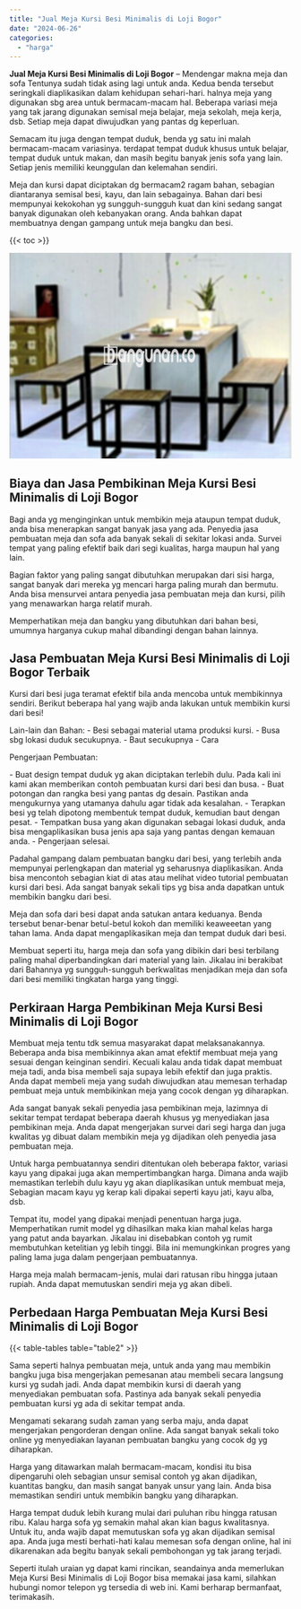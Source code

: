 ```yaml
---
title: "Jual Meja Kursi Besi Minimalis di Loji Bogor"
date: "2024-06-26"
categories: 
  - "harga"
---
```


**Jual Meja Kursi Besi Minimalis di Loji Bogor** – Mendengar makna meja dan sofa Tentunya sudah tidak asing lagi untuk anda. Kedua benda tersebut seringkali diaplikasikan dalam kehidupan sehari-hari. halnya meja yang digunakan sbg area untuk bermacam-macam hal. Beberapa variasi meja yang tak jarang digunakan semisal meja belajar, meja sekolah, meja kerja, dsb. Setiap meja dapat diwujudkan yang pantas dg keperluan.

Semacam itu juga dengan tempat duduk, benda yg satu ini malah bermacam-macam variasinya. terdapat tempat duduk khusus untuk belajar, tempat duduk untuk makan, dan masih begitu banyak jenis sofa yang lain. Setiap jenis memiliki keunggulan dan kelemahan sendiri.

Meja dan kursi dapat diciptakan dg bermacam2 ragam bahan, sebagian diantaranya semisal besi, kayu, dan lain sebagainya. Bahan dari besi mempunyai kekokohan yg sungguh-sungguh kuat dan kini sedang sangat banyak digunakan oleh kebanyakan orang. Anda bahkan dapat membuatnya dengan gampang untuk meja bangku dan besi.

{{< toc >}}

![Jual Meja Kursi Besi Minimalis di Loji Bogor](/images/jual-meja-besi-murah14.png)

## Biaya dan Jasa Pembikinan Meja Kursi Besi Minimalis di Loji Bogor

Bagi anda yg menginginkan untuk membikin meja ataupun tempat duduk, anda bisa menerapkan sangat banyak jasa yang ada. Penyedia jasa pembuatan meja dan sofa ada banyak sekali di sekitar lokasi anda. Survei tempat yang paling efektif baik dari segi kualitas, harga maupun hal yang lain.

Bagian faktor yang paling sangat dibutuhkan merupakan dari sisi harga, sangat banyak dari mereka yg mencari harga paling murah dan bermutu. Anda bisa mensurvei antara penyedia jasa pembuatan meja dan kursi, pilih yang menawarkan harga relatif murah.

Memperhatikan meja dan bangku yang dibutuhkan dari bahan besi, umumnya harganya cukup mahal dibandingi dengan bahan lainnya.

## Jasa Pembuatan Meja Kursi Besi Minimalis di Loji Bogor Terbaik

Kursi dari besi juga teramat efektif bila anda mencoba untuk membikinnya sendiri. Berikut beberapa hal yang wajib anda lakukan untuk membikin kursi dari besi!

Lain-lain dan Bahan: - Besi sebagai material utama produksi kursi. - Busa sbg lokasi duduk secukupnya. - Baut secukupnya - Cara

Pengerjaan Pembuatan:

\- Buat design tempat duduk yg akan diciptakan terlebih dulu. Pada kali ini kami akan memberikan contoh pembuatan kursi dari besi dan busa. - Buat potongan dan rangka besi yang pantas dg desain. Pastikan anda mengukurnya yang utamanya dahulu agar tidak ada kesalahan. - Terapkan besi yg telah dipotong membentuk tempat duduk, kemudian baut dengan pesat. - Tempatkan busa yang akan digunakan sebagai lokasi duduk, anda bisa mengaplikasikan busa jenis apa saja yang pantas dengan kemauan anda. - Pengerjaan selesai.

Padahal gampang dalam pembuatan bangku dari besi, yang terlebih anda mempunyai perlengkapan dan material yg seharusnya diaplikasikan. Anda bisa mencontoh sebagian kiat di atas atau melihat video tutorial pembuatan kursi dari besi. Ada sangat banyak sekali tips yg bisa anda dapatkan untuk membikin bangku dari besi.

Meja dan sofa dari besi dapat anda satukan antara keduanya. Benda tersebut benar-benar betul-betul kokoh dan memiliki keaweeetan yang tahan lama. Anda dapat mengaplikasikan meja dan tempat duduk dari besi.

Membuat seperti itu, harga meja dan sofa yang dibikin dari besi terbilang paling mahal diperbandingkan dari material yang lain. Jikalau ini berakibat dari Bahannya yg sungguh-sungguh berkwalitas menjadikan meja dan sofa dari besi memiliki tingkatan harga yang tinggi.

## Perkiraan Harga Pembikinan Meja Kursi Besi Minimalis di Loji Bogor

Membuat meja tentu tdk semua masyarakat dapat melaksanakannya. Beberapa anda bisa membikinnya akan amat efektif membuat meja yang sesuai dengan keinginan sendiri. Kecuali kalau anda tidak dapat membuat meja tadi, anda bisa membeli saja supaya lebih efektif dan juga praktis. Anda dapat membeli meja yang sudah diwujudkan atau memesan terhadap pembuat meja untuk membikinkan meja yang cocok dengan yg diharapkan.

Ada sangat banyak sekali penyedia jasa pembikinan meja, lazimnya di sekitar tempat terdapat beberapa daerah khusus yg menyediakan jasa pembikinan meja. Anda dapat mengerjakan survei dari segi harga dan juga kwalitas yg dibuat dalam membikin meja yg dijadikan oleh penyedia jasa pembuatan meja.

Untuk harga pembuatannya sendiri ditentukan oleh beberapa faktor, variasi kayu yang dipakai juga akan mempertimbangkan harga. Dimana anda wajib memastikan terlebih dulu kayu yg akan diaplikasikan untuk membuat meja, Sebagian macam kayu yg kerap kali dipakai seperti kayu jati, kayu alba, dsb.

Tempat itu, model yang dipakai menjadi penentuan harga juga. Memperhatikan rumit model yg dihasilkan maka kian mahal kelas harga yang patut anda bayarkan. Jikalau ini disebabkan contoh yg rumit membutuhkan ketelitian yg lebih tinggi. Bila ini memungkinkan progres yang paling lama juga dalam pengerjaan pembuatannya.

Harga meja malah bermacam-jenis, mulai dari ratusan ribu hingga jutaan rupiah. Anda dapat memutuskan sendiri meja yg akan dibeli.

## Perbedaan Harga Pembuatan Meja Kursi Besi Minimalis di Loji Bogor

{{< table-tables table="table2" >}}

Sama seperti halnya pembuatan meja, untuk anda yang mau membikin bangku juga bisa mengerjakan pemesanan atau membeli secara langsung kursi yg sudah jadi. Anda dapat membikin kursi di daerah yang menyediakan pembuatan sofa. Pastinya ada banyak sekali penyedia pembuatan kursi yg ada di sekitar tempat anda.

Mengamati sekarang sudah zaman yang serba maju, anda dapat mengerjakan pengorderan dengan online. Ada sangat banyak sekali toko online yg menyediakan layanan pembuatan bangku yang cocok dg yg diharapkan.

Harga yang ditawarkan malah bermacam-macam, kondisi itu bisa dipengaruhi oleh sebagian unsur semisal contoh yg akan dijadikan, kuantitas bangku, dan masih sangat banyak unsur yang lain. Anda bisa memastikan sendiri untuk membikin bangku yang diharapkan.

Harga tempat duduk lebih kurang mulai dari puluhan ribu hingga ratusan ribu. Kalau harga sofa yg semakin mahal akan kian bagus kwalitasnya. Untuk itu, anda wajib dapat memutuskan sofa yg akan dijadikan semisal apa. Anda juga mesti berhati-hati kalau memesan sofa dengan online, hal ini dikarenakan ada begitu banyak sekali pembohongan yg tak jarang terjadi.

Seperti itulah uraian yg dapat kami rincikan, seandainya anda memerlukan Meja Kursi Besi Minimalis di Loji Bogor bisa memakai jasa kami, silahkan hubungi nomor telepon yg tersedia di web ini. Kami berharap bermanfaat, terimakasih.
